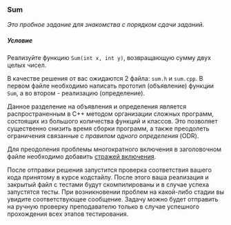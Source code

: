 ### Sum

*Это пробное задание для знакомства с порядком сдачи заданий.*

##### Условие

Реализуйте функцию `Sum(int x, int y)`, возвращающую сумму двух целых чисел.

В качестве решения от вас ожидаются 2 файла: `sum.h` и `sum.cpp`. В первом файле необходимо написать прототип
(объявление) функции `Sum`, а во втором - реализацию (определение).

Данное разделение на объявления и определения является распространенным в C++ методом организации сложных программ,
состоящих из большого количества функций и классов. Это позволяет существенно снизить время сборки программ, а также
преодолеть ограничения связанные с *правилом одного определения* (ODR).

Для преодоления проблемы многократного включения в заголовочном файле необходимо добавить
[стражей включения](https://ru.wikipedia.org/wiki/Include_guard).

После отправки решения запустится проверка соответствия вашего кода принятому в курсе кодстайлу. После этого ваша
реализация и закрытый файл с тестами будут скомпилированы и в случае успеха запустятся тесты. При возникновении проблем
на какой-либо стадии вы увидите соответствующее сообщение. Задачу можно будет отправить на ручную проверку преподавателю
только в случае успешного прохождения всех этапов тестирования.  
